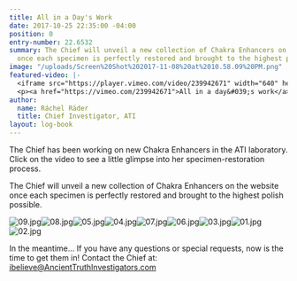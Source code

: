 ```yaml
---
title: All in a Day's Work
date: 2017-10-25 22:35:00 -04:00
position: 0
entry-number: 22.6532
summary: The Chief will unveil a new collection of Chakra Enhancers on the website
  once each specimen is perfectly restored and brought to the highest polish possible.
image: "/uploads/Screen%20Shot%202017-11-08%20at%2010.58.09%20PM.png"
featured-video: |-
  <iframe src="https://player.vimeo.com/video/239942671" width="640" height="360" frameborder="0" webkitallowfullscreen mozallowfullscreen allowfullscreen></iframe>
  <p><a href="https://vimeo.com/239942671">All in a day&#039;s work</a> from <a href="https://vimeo.com/user43661355">R&aacute;chel R&auml;der, C.I.</a> on <a href="https://vimeo.com">Vimeo</a>.</p>
author:
  name: Ráchel Räder
  title: Chief Investigator, ATI
layout: log-book
---
```


The Chief has been working on new Chakra Enhancers in the ATI laboratory. Click on the video to see a little glimpse into her specimen-restoration process.

The Chief will unveil a new collection of Chakra Enhancers on the website once each specimen is perfectly restored and brought to the highest polish possible.

![09.jpg](/uploads/09.jpg)![08.jpg](/uploads/08.jpg)![05.jpg](/uploads/05.jpg)![04.jpg](/uploads/04.jpg)![07.jpg](/uploads/07.jpg)![06.jpg](/uploads/06.jpg)![03.jpg](/uploads/03.jpg)![01.jpg](/uploads/01.jpg)![02.jpg](/uploads/02.jpg)

In the meantime... If you have any questions or special requests, now is the time to get them in! Contact the Chief at: ibelieve@AncientTruthInvestigators.com